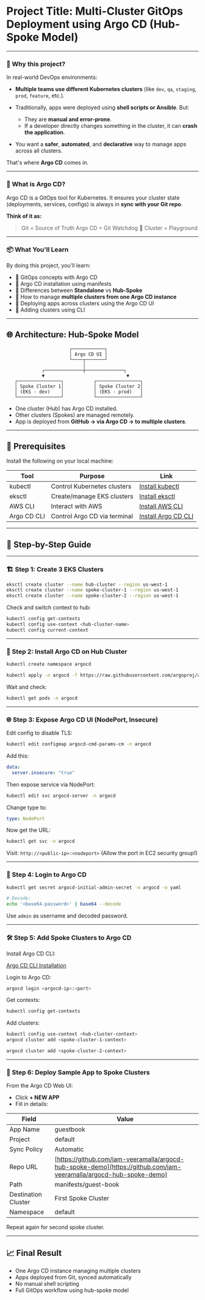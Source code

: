 # Project Title: Multi-Cluster GitOps Deployment using Argo CD (Hub-Spoke Model)

---

### 🧠 Why this project?

In real-world DevOps environments:

* **Multiple teams use different Kubernetes clusters** (like `dev`, `qa`, `staging`, `prod`, `feature`, etc.).
* Traditionally, apps were deployed using **shell scripts or Ansible**. But:

  * They are **manual and error-prone**.
  * If a developer directly changes something in the cluster, it can **crash the application**.
* You want a **safer**, **automated**, and **declarative** way to manage apps across all clusters.

That's where **Argo CD** comes in.

---

### 🌟 What is Argo CD?

Argo CD is a GitOps tool for Kubernetes.
It ensures your cluster state (deployments, services, configs) is always in **sync with your Git repo**.

**Think of it as:**

> Git = Source of Truth
> Argo CD = Git Watchdog 🐶
> Cluster = Playground

---

### 📦 What You'll Learn

By doing this project, you'll learn:

* 🔹 GitOps concepts with Argo CD
* 🔹 Argo CD installation using manifests
* 🔹 Differences between **Standalone** vs **Hub-Spoke**
* 🔹 How to manage **multiple clusters from one Argo CD instance**
* 🔹 Deploying apps across clusters using the Argo CD UI
* 🔹 Adding clusters using CLI

---

## 🌐 Architecture: Hub-Spoke Model

```
                       ┌────────────┐
                       │ Argo CD UI │
                       └────┬───────┘
                            │
             ┌──────────────┼──────────────┐
             ▼                              ▼
   ┌────────────────┐           ┌────────────────┐
   │ Spoke Cluster 1│           │ Spoke Cluster 2│
   │ (EKS - dev)    │           │ (EKS - prod)   │
   └────────────────┘           └────────────────┘
```

* One cluster (Hub) has Argo CD installed.
* Other clusters (Spokes) are managed remotely.
* App is deployed from **GitHub → via Argo CD → to multiple clusters**.

---

## 🔧 Prerequisites

Install the following on your local machine:

| Tool        | Purpose                      | Link                                                                                     |
| ----------- | ---------------------------- | ---------------------------------------------------------------------------------------- |
| kubectl     | Control Kubernetes clusters  | [Install kubectl](https://docs.aws.amazon.com/eks/latest/userguide/install-kubectl.html) |
| eksctl      | Create/manage EKS clusters   | [Install eksctl](https://docs.aws.amazon.com/eks/latest/userguide/eksctl.html)           |
| AWS CLI     | Interact with AWS            | [Install AWS CLI](https://docs.aws.amazon.com/cli/latest/userguide/install-cliv2.html)   |
| Argo CD CLI | Control Argo CD via terminal | [Install Argo CD CLI](https://argo-cd.readthedocs.io/en/stable/cli_installation/)        |

---

## 🚀 Step-by-Step Guide

---

### 🏗️ Step 1: Create 3 EKS Clusters

```bash
eksctl create cluster --name hub-cluster --region us-west-1
eksctl create cluster --name spoke-cluster-1 --region us-west-1
eksctl create cluster --name spoke-cluster-2 --region us-west-1
```

Check and switch context to hub:

```bash
kubectl config get-contexts
kubectl config use-context <hub-cluster-name>
kubectl config current-context
```

---

### 🧠 Step 2: Install Argo CD on Hub Cluster

```bash
kubectl create namespace argocd

kubectl apply -n argocd -f https://raw.githubusercontent.com/argoproj/argo-cd/stable/manifests/install.yaml
```

Wait and check:

```bash
kubectl get pods -n argocd
```

---

### 🌐 Step 3: Expose Argo CD UI (NodePort, Insecure)

Edit config to disable TLS:

```bash
kubectl edit configmap argocd-cmd-params-cm -n argocd
```

Add this:

```yaml
data:
  server.insecure: "true"
```

Then expose service via NodePort:

```bash
kubectl edit svc argocd-server -n argocd
```

Change type to:

```yaml
type: NodePort
```

Now get the URL:

```bash
kubectl get svc -n argocd
```

Visit: `http://<public-ip>:<nodeport>`
(Allow the port in EC2 security group!)

---

### 🔐 Step 4: Login to Argo CD

```bash
kubectl get secret argocd-initial-admin-secret -n argocd -o yaml

# Decode:
echo '<base64-password>' | base64 --decode
```

Use `admin` as username and decoded password.

---

### 🛠️ Step 5: Add Spoke Clusters to Argo CD

Install Argo CD CLI:

[Argo CD CLI Installation](https://argo-cd.readthedocs.io/en/stable/cli_installation/)

Login to Argo CD:

```bash
argocd login <argocd-ip>:<port>
```

Get contexts:

```bash
kubectl config get-contexts
```

Add clusters:

```bash
kubectl config use-context <hub-cluster-context>
argocd cluster add <spoke-cluster-1-context>

argocd cluster add <spoke-cluster-2-context>
```

---

### 🚀 Step 6: Deploy Sample App to Spoke Clusters

From the Argo CD Web UI:

* Click **+ NEW APP**
* Fill in details:

| Field               | Value                                                                                                              |
| ------------------- | ------------------------------------------------------------------------------------------------------------------ |
| App Name            | guestbook                                                                                                          |
| Project             | default                                                                                                            |
| Sync Policy         | Automatic                                                                                                          |
| Repo URL            | [https://github.com/iam-veeramalla/argocd-hub-spoke-demo](https://github.com/iam-veeramalla/argocd-hub-spoke-demo) |
| Path                | manifests/guest-book                                                                                               |
| Destination Cluster | First Spoke Cluster                                                                                                |
| Namespace           | default                                                                                                            |

Repeat again for second spoke cluster.

---

## 📈 Final Result

* One Argo CD instance managing multiple clusters
* Apps deployed from Git, synced automatically
* No manual shell scripting
* Full GitOps workflow using hub-spoke model
